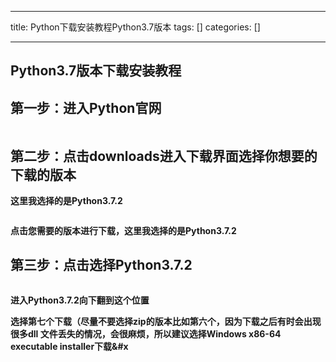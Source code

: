 
--- 
title:  Python下载安装教程Python3.7版本 
tags: []
categories: [] 

---
## 

## Python3.7版本下载安装教程

## 第一步：进入Python官网



<img alt="" src="https://img-blog.csdnimg.cn/img_convert/f43e200f64aef422e7c30ac1ec217c0a.png">



## 第二步：点击downloads进入下载界面选择你想要的下载的版本

**这里我选择的是Python3.7.2**

<img alt="" src="https://img-blog.csdnimg.cn/img_convert/010f372414db12882133c076d21fb29e.png">

**点击您需要的版本进行下载，这里我选择的是Python3.7.2**

## 第三步：点击选择Python3.7.2 

<img alt="" src="https://img-blog.csdnimg.cn/img_convert/ceda03b5d5e60678346cd20e0c5014ff.png">

**进入Python3.7.2向下翻到这个位置**

**选择第七个下载（尽量不要选择zip的版本比如第六个，因为下载之后有时会出现很多dll 文件丢失的情况，会很麻烦，所以建议选择Windows x86-64 executable installer下载&amp;#x**
